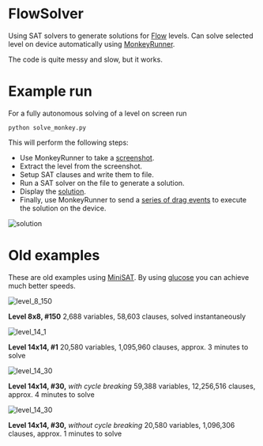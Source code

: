 FlowSolver
==========

Using SAT solvers to generate solutions for [Flow](https://play.google.com/store/apps/details?id=com.bigduckgames.flow&hl=en) levels. Can solve selected level on device automatically using [MonkeyRunner](http://developer.android.com/tools/help/monkeyrunner_concepts.html).

The code is quite messy and slow, but it works.

Example run
===========

For a fully autonomous solving of a level on screen run

    python solve_monkey.py

This will perform the following steps:

- Use MonkeyRunner to take a [screenshot](https://raw.github.com/lacop/FlowSolver/master/screenshots/2013-02-10_16-18-48.png).
- Extract the level from the screenshot.
- Setup SAT clauses and write them to file.
- Run a SAT solver on the file to generate a solution.
- Display the [solution](https://raw.github.com/lacop/FlowSolver/master/screenshots/2013-02-10_16-18-48.sol.png).
- Finally, use MonkeyRunner to send a [series of drag events](https://raw.github.com/lacop/FlowSolver/master/screenshots/2013-02-10_16-18-48.sol_path.txt) to execute the solution on the device.

![solution](https://raw.github.com/lacop/FlowSolver/master/screenshots/2013-02-10_16-18-48.sol.png)

Old examples
============

These are old examples using [MiniSAT](http://minisat.se/). By using [glucose](http://www.lri.fr/~simon/?page=glucose) you can achieve much better speeds.

![level_8_150](https://raw.github.com/lacop/FlowSolver/master/levels/flow_free_8_8_150.sol.png)

**Level 8x8, #150** 2,688 variables, 58,603 clauses, solved instantaneously

![level_14_1](https://raw.github.com/lacop/FlowSolver/master/levels/flow_free_14_14_1.sol.png)

**Level 14x14, #1** 20,580 variables, 1,095,960 clauses, approx. 3 minutes to solve

![level_14_30](https://raw.github.com/lacop/FlowSolver/master/levels/flow_free_14_14_30.sol_dist.png)

**Level 14x14, #30,** _with cycle breaking_ 59,388 variables, 12,256,516 clauses, approx. 4 minutes to solve

![level_14_30](https://raw.github.com/lacop/FlowSolver/master/levels/flow_free_14_14_30.sol_nodist.png)

**Level 14x14, #30,** _without cycle breaking_ 20,580 variables, 1,096,306 clauses, approx. 1 minutes to solve
